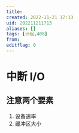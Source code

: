```yaml
---
title: 
created: 2022-11-21 17:13
uid: 202211211713
aliases: []
tags: [计组,408]
from: 
editflag: 0
---
```




# 中断 I/O

## 注意两个要素
1. 设备速率 
2. 缓冲区大小

## 